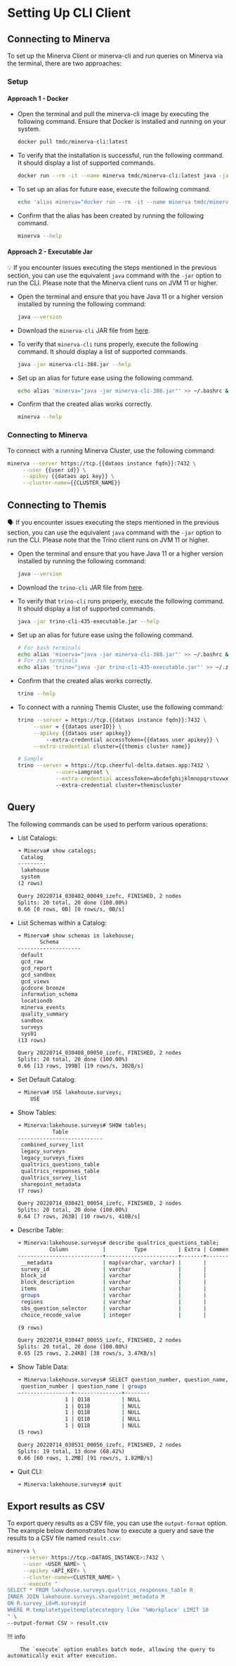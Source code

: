 # Setting Up CLI Client

## Connecting to Minerva

To set up the Minerva Client or minerva-cli and run queries on Minerva via the terminal, there are two approaches:

### **Setup**

#### **Approach 1 - Docker**

- Open the terminal and pull the minerva-cli image by executing the following command. Ensure that Docker is installed and running on your system.

    ```bash
    docker pull tmdc/minerva-cli:latest
    ```

- To verify that the installation is successful, run the following command. It should display a list of supported commands.

    ```bash
    docker run --rm -it --name minerva tmdc/minerva-cli:latest java -jar minerva-cli.jar --help
    ```

- To set up an alias for future ease, execute the following command.

    ```bash
    echo 'alias minerva="docker run --rm -it --name minerva tmdc/minerva-cli:latest java -jar minerva-cli.jar"' >> ~/.bashrc && source ~/.bashrc
    ```

- Confirm that the alias has been created by running the following command.

    ```bash
    minerva --help
    ```

#### **Approach 2 - Executable Jar**

<aside>

💡 If you encounter issues executing the steps mentioned in the previous section, you can use the equivalent `java` command with the `-jar` option to run the CLI. Please note that the Minerva client runs on JVM 11 or higher.

</aside>

- Open the terminal and ensure that you have Java 11 or a higher version installed by running the following command:

    ```bash
    java --version
    ```

- Download the `minerva-cli` JAR file from [here](https://github.com/anismiles/anismiles.github.com/blob/master/minerva-cli-388.jar).

- To verify that `minerva-cli` runs properly, execute the following command. It should display a list of supported commands.

    ```bash
    java -jar minerva-cli-388.jar --help
    ```

- Set up an alias for future ease using the following command.

    ```bash
    echo alias 'minerva="java -jar minerva-cli-388.jar"' >> ~/.bashrc && source ~/.bashrc
    ```

- Confirm that the created alias works correctly.

    ```bash
    minerva --help
    ```

### **Connecting to Minerva**

To connect with a running Minerva Cluster, use the following command:

```bash
minerva --server https://tcp.{{dataos instance fqdn}}:7432 \
     --user {{user id}} \
     --apikey {{dataos api key}} \
     --cluster-name={{CLUSTER_NAME}}
```


## Connecting to Themis

<aside class="callout">

🗣 If you encounter issues executing the steps mentioned in the previous section, you can use the equivalent <code>java</code> command with the <code>-jar</code> option to run the CLI. Please note that the Trino client runs on JVM 11 or higher.

</aside>

- Open the terminal and ensure that you have Java 11 or a higher version installed by running the following command:
    
    ```bash
    java --version
    ```
    
- Download the `trino-cli` JAR file from [here](https://repo1.maven.org/maven2/io/trino/trino-cli/435/trino-cli-435-executable.jar).
- To verify that `trino-cli` runs properly, execute the following command. It should display a list of supported commands.
    
    ```bash
    java -jar trino-cli-435-executable.jar --help
    ```
    
- Set up an alias for future ease using the following command.
    
    ```bash
    # For bash terminals
    echo alias 'minerva="java -jar minerva-cli-388.jar"' >> ~/.bashrc && source ~/.bashrc
    # For zsh terminals
    echo alias 'trino="java -jar trino-cli-435-executable.jar"' >> ~/.zshrc && source ~/.zshrc
    ```
    
- Confirm that the created alias works correctly.
    
    ```bash
    trino --help
    ```
    
- To connect with a running Themis Cluster, use the following command:
    
    ```bash
    trino --server = https://tcp.{{dataos instance fqdn}}:7432 \
         --user = {{dataos userID}} \
         --apikey {{dataos user apikey}}
    		 --extra-credential accessToken={{dataos user apikey}} \
         --extra-credential cluster={{themis cluster name}}
    
    # Sample
    trino --server = https://tcp.cheerful-delta.dataos.app:7432 \
    			--user=iamgroot \
    			--extra-credential accessToken=abcdefghijklmnopqrstuvwxyz 
    			--extra-credential cluster=themiscluster
    ```


## Query

The following commands can be used to perform various operations:

- List Catalogs:

    ```bash
    ➜ Minerva# show catalogs;
     Catalog 
    ---------
     lakehouse 
     system  
    (2 rows)
    
    Query 20220714_030402_00049_izefc, FINISHED, 2 nodes
    Splits: 20 total, 20 done (100.00%)
    0.66 [0 rows, 0B] [0 rows/s, 0B/s]
    ```

- List Schemas within a Catalog:

    ```bash
    ➜ Minerva# show schemas in lakehouse;
           Schema       
    --------------------
     default            
     gcd_raw            
     gcd_report         
     gcd_sandbox        
     gcd_views          
     gcdcore_bronze     
     information_schema 
     locationdb         
     minerva_events     
     quality_summary    
     sandbox            
     surveys            
     sys01              
    (13 rows)
    
    Query 20220714_030408_00050_izefc, FINISHED, 2 nodes
    Splits: 20 total, 20 done (100.00%)
    0.66 [13 rows, 199B] [19 rows/s, 302B/s]
    ```

- Set Default Catalog:

    ```bash
    ➜ Minerva# USE lakehouse.surveys;
    	USE
    ```

- Show Tables:

    ```bash
    ➜ Minerva:lakehouse.surveys# SHOW tables;
	           Table           
	---------------------------
	 combined_survey_list      
	 legacy_surveys            
	 legacy_surveys_fixes      
	 qualtrics_questions_table 
	 qualtrics_responses_table 
	 qualtrics_survey_list     
	 sharepoint_metadata       
	(7 rows)
	
	Query 20220714_030421_00054_izefc, FINISHED, 2 nodes
	Splits: 20 total, 20 done (100.00%)
	0.64 [7 rows, 263B] [10 rows/s, 410B/s]
    ```

- Describe Table:

    ```bash
    ➜ Minerva:lakehouse.surveys# describe qualtrics_questions_table;
              Column           |         Type          | Extra | Comment 
    ---------------------------+-----------------------+-------+---------
     __metadata                | map(varchar, varchar) |       |         
     survey_id                 | varchar               |       |         
     block_id                  | varchar               |       |         
     block_description         | varchar               |       |         
     items                     | varchar               |       |         
     groups                    | varchar               |       |         
     regions                   | varchar               |       |         
     sbs_question_selector     | varchar               |       |         
     choice_recode_value       | integer               |       |         
    
    (9 rows)
    
    Query 20220714_030447_00055_izefc, FINISHED, 2 nodes
    Splits: 20 total, 20 done (100.00%)
    0.65 [25 rows, 2.24KB] [38 rows/s, 3.47KB/s]
    ```

- Show Table Data:

    ```bash
    ➜ Minerva:lakehouse.surveys# SELECT question_number, question_name, groups FROM qualtrics_questions_table LIMIT 10;
     question_number | question_name | groups 
    -----------------+---------------+--------
                   1 | Q118          | NULL   
                   1 | Q118          | NULL   
                   1 | Q118          | NULL   
                   1 | Q118          | NULL   
                   1 | Q118          | NULL   
    (5 rows)
    
    Query 20220714_030531_00056_izefc, FINISHED, 2 nodes
    Splits: 19 total, 13 done (68.42%)
    0.66 [60 rows, 1.2MB] [91 rows/s, 1.82MB/s]
    ```

- Quit CLI:

    ```bash
    ➜ Minerva:lakehouse.surveys# quit
    ```

## Export results as CSV

To export query results as a CSV file, you can use the `output-format` option. The example below demonstrates how to execute a query and save the results to a CSV file named `result.csv`:

```bash
minerva \
     --server https://tcp.<DATAOS_INSTANCE>:7432 \
     --user <USER_NAME> \
     --apikey <API_KEY> \
     --cluster-name=<CLUSTER_NAME> \
     --execute "
SELECT * FROM lakehouse.surveys.qualtrics_responses_table R 
INNER JOIN lakehouse.surveys.sharepoint_metadata M 
ON R.survey_id=M.surveyid 
WHERE M.templatetypeltemplatecategory like '%Workplace' LIMIT 10
" \
--output-format CSV > result.csv
```

!!! info

        The `execute` option enables batch mode, allowing the query to automatically exit after execution.